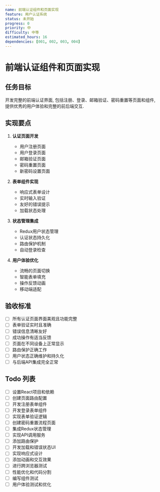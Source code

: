 ```yaml
---
name: 前端认证组件和页面实现
feature: 用户认证系统
status: 未开始
progress: 0
priority: 中
difficulty: 中等
estimated_hours: 16
dependencies: [001, 002, 003, 004]
---
```


# 前端认证组件和页面实现

## 任务目标

开发完整的前端认证界面, 包括注册、登录、邮箱验证、密码重置等页面和组件, 提供优秀的用户体验和完整的前后端交互.

## 实现要点

1. **认证页面开发**
   - 用户注册页面
   - 用户登录页面
   - 邮箱验证页面
   - 密码重置页面
   - 新密码设置页面

2. **表单组件实现**
   - 响应式表单设计
   - 实时输入验证
   - 友好的错误提示
   - 加载状态处理

3. **状态管理集成**
   - Redux用户状态管理
   - 认证状态持久化
   - 路由保护机制
   - 自动登录检查

4. **用户体验优化**
   - 流畅的页面切换
   - 智能表单填充
   - 操作反馈动画
   - 移动端适配

## 验收标准

- [ ] 所有认证页面界面美观且功能完整
- [ ] 表单验证实时且准确
- [ ] 错误信息清晰友好
- [ ] 成功操作有适当反馈
- [ ] 页面在不同设备上正常显示
- [ ] 路由保护正确工作
- [ ] 用户状态正确维护和持久化
- [ ] 与后端API集成完全正常

## Todo 列表

- [ ] 设置React项目和依赖
- [ ] 创建页面路由配置
- [ ] 开发注册表单组件
- [ ] 开发登录表单组件
- [ ] 实现表单验证逻辑
- [ ] 创建密码重置流程页面
- [ ] 集成Redux状态管理
- [ ] 实现API调用服务
- [ ] 添加路由保护
- [ ] 开发加载和错误状态UI
- [ ] 实现响应式设计
- [ ] 添加动画和交互效果
- [ ] 进行跨浏览器测试
- [ ] 性能优化和代码分割
- [ ] 编写组件测试
- [ ] 用户体验测试和优化
